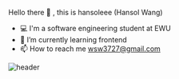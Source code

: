 Hello there 👋 , this is hansoleee (Hansol Wang)
- 💻 I'm a software engineering student at EWU
- 🌱 I’m currently learning frontend
- 📫 How to reach me wsw3727@gmail.com

![header](https://capsule-render.vercel.app/api?type=waving&color=gradient&height=300&section=header&text=Hansol&fontSize=70)
